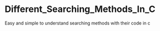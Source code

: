 # Different_Searching_Methods_In_C
Easy and simple to understand searching methods with their code in c 
